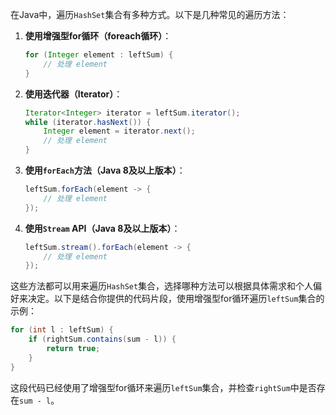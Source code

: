 在Java中，遍历`HashSet`集合有多种方式。以下是几种常见的遍历方法：

1. **使用增强型for循环（foreach循环）**：
   ```java
   for (Integer element : leftSum) {
       // 处理 element
   }
   ```


2. **使用迭代器（Iterator）**：
   ```java
   Iterator<Integer> iterator = leftSum.iterator();
   while (iterator.hasNext()) {
       Integer element = iterator.next();
       // 处理 element
   }
   ```


3. **使用`forEach`方法（Java 8及以上版本）**：
   ```java
   leftSum.forEach(element -> {
       // 处理 element
   });
   ```


4. **使用`Stream` API（Java 8及以上版本）**：
   ```java
   leftSum.stream().forEach(element -> {
       // 处理 element
   });
   ```


这些方法都可以用来遍历`HashSet`集合，选择哪种方法可以根据具体需求和个人偏好来决定。以下是结合你提供的代码片段，使用增强型for循环遍历`leftSum`集合的示例：

```java
for (int l : leftSum) {
    if (rightSum.contains(sum - l)) {
        return true;
    }
}
```


这段代码已经使用了增强型for循环来遍历`leftSum`集合，并检查`rightSum`中是否存在`sum - l`。